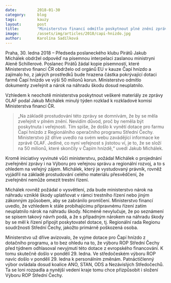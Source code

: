 ```yaml
---
date:         2018-01-30
category:     blog
tags:         kauzy
layout:       post
title:        "Ministerstvo financí odmítlo poskytnout plné znění zprávy OLAF z vyšetřovacího spisu, Piráti podali rozklad"
image:        /assets/img/articles/2018/capi-hnizdo.jpg
author:       Karolína Sadílková
---
```


Praha, 30. ledna 2018 – Předseda poslaneckého klubu Pirátů Jakub Michálek obdržel odpověď na písemnou interpelaci zaslanou ministryni Aleně Schillerové. Poslanec Pirátů žádal kopie písemností, které Ministerstvo financí ČR obdrželo od orgánů EU v kauze Čapí hnízdo a zajímalo ho, z jakých prostředků bude hrazena částka pokrývající dotaci farmě Čapí hnízdo ve výši 50 milionů korun. Ministerstvo odmítlo dokumenty zveřejnit a nárok na náhradu škodu dosud neuplatnilo.

Vzhledem k neochotě ministerstva poskytnout veškeré materiály ze zprávy OLAF podal Jakub Michálek minulý týden rozklad k rozkladové komisi Ministerstva financí ČR. 

> „Na základě prostudování této zprávy se domnívám, že by se měla zveřejnit v plném znění. Nevidím důvod, proč by neměla být poskytnuta i veřejnosti. Tím spíše, že došlo k vynětí dotace pro farmu Čapí hnízdo z Regionálního operačního programu Střední Čechy. Ministerstvo již dříve uvedlo na svém webu zavádějící informace ke zprávě OLAF. Jediné, co nyní veřejnost s jistotou ví, je to, že se složí na 50 milionů, které skončily v Čapím hnízdě,“ uvedl Jakub Michálek. 

Kromě iniciativy vyvinuté vůči ministerstvu, požádal Michálek o projednání zveřejnění zprávy i na Výboru pro veřejnou správu a regionální rozvoj, a to s ohledem na veřejný zájem. Michálek, který je vystudovaný právník, rovněž vyjádřil na základě prostudování celého materiálu přesvědčení, že zveřejnění nemůže omezit trestní řízení.

Michálek rovněž požádal o vysvětlení, zda bude ministerstvo nárok na náhradu vzniklé škody uplatňovat v rámci trestního řízení nebo jiným zákonným způsobem, aby se zabránilo promlčení. Ministerstvo financí uvedlo, že vzhledem k stále probíhajícímu přípravnému řízení zatím neuplatnilo nárok na náhradu škody. Nicméně nevylučuje, že po seznámení se spisem takový návrh podá, a že s případným nárokem na náhradu škody by se měl k řízení připojit poskytovatel dotace, tj. Regionální rada Regionu soudržnosti Střední Čechy, jakožto primárně poškozená osoba.

Ministerstvo už dříve avizovalo, že vyjme dotace pro Čapí hnízdo z dotačního programu, a to bez ohledu na to, že výboru ROP Střední Čechy před týdnem odhlasoval nevyjmutí této dotace z evropského financování. K tomu skutečně došlo v pondělí 29. ledna. Ve středočeském výboru ROP navíc došlo v pondělí 29. ledna k personálním změnám. Patnáctičlenný výbor ovládala dosud koalice ANO, STAN, ODS a Nezávislých Středočechů. Ta se loni rozpadla a nynější vedení kraje tomu chce přizpůsobit i složení Výboru ROP Střední Čechy.
